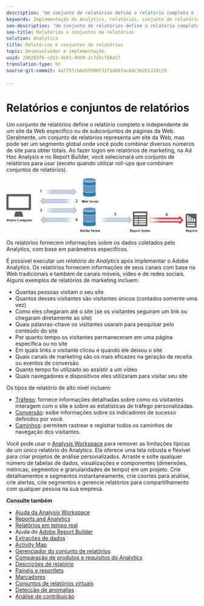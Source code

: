 ```yaml
---
description: 'Um conjunto de relatórios define o relatório completo e independente de um site da Web específico ou de subconjuntos de páginas da Web. Geralmente, um conjunto de relatórios representa um site da Web, mas pode ser um segmento global onde você pode combinar diversos números de site para obter totais. Ao fazer logon em relatórios de marketing, na Ad Hoc Analysis e no Report Builder, você selecionará um conjunto de relatórios para usar (exceto quando utilizar roll-ups que combinam conjuntos de relatórios). '
keywords: Implementação do Analytics, relatórios, conjunto de relatórios, relatório do analytics, segmento global, roll-ups, rollups, combinar conjuntos de relatórios, tráfego, conversão, caminho
seo-description: 'Um conjunto de relatórios define o relatório completo e independente de um site da Web específico ou de subconjuntos de páginas da Web. Geralmente, um conjunto de relatórios representa um site da Web, mas pode ser um segmento global onde você pode combinar diversos números de site para obter totais. Ao fazer logon em relatórios de marketing, na Ad Hoc Analysis e no Report Builder, você selecionará um conjunto de relatórios para usar (exceto quando utilizar roll-ups que combinam conjuntos de relatórios). '
seo-title: Relatórios e conjuntos de relatórios
solution: Analytics
title: Relatórios e conjuntos de relatórios
topic: Desenvolvedor e implementação
uuid: 288203f6-cd13-4e01-9950-2c7e5cfb8a17
translation-type: ht
source-git-commit: 4a7757cb6e55500f32f1d88facbdc3e201310c29

---
```



# Relatórios e conjuntos de relatórios

Um conjunto de relatórios define o relatório completo e independente de um site da Web específico ou de subconjuntos de páginas da Web. Geralmente, um conjunto de relatórios representa um site da Web, mas pode ser um segmento global onde você pode combinar diversos números de site para obter totais. Ao fazer logon em relatórios de marketing, na Ad Hoc Analysis e no Report Builder, você selecionará um conjunto de relatórios para usar (exceto quando utilizar roll-ups que combinam conjuntos de relatórios). 

![](assets/how-data-is-collected-6.png)

Os relatórios fornecem informações sobre os dados coletados pelo Analytics, com base em parâmetros específicos.

É possível executar um *relatório do Analytics* após implementar o Adobe Analytics. Os relatórios fornecem informações de seus canais com base na Web tradicionais e também de canais móveis, vídeo e de redes sociais. Alguns exemplos de relatórios de marketing incluem:

* Quantas pessoas visitam o seu site
* Quantos desses visitantes são visitantes únicos (contados somente uma vez)
* Como eles chegaram até o site (se os visitantes seguiram um link ou chegaram diretamente ao site)
* Quais palavras-chave os visitantes usaram para pesquisar pelo conteúdo do site
* Por quanto tempo os visitantes permaneceram em uma página específica ou no site
* Em quais links o visitante clicou e quando ele deixou o site
* Quais canais de marketing são os mais eficazes na geração de receita ou eventos de conversão
* Quanto tempo foi utilizado ao assistir a um vídeo
* Quais navegadores e dispositivos eles utilizaram para visitar seu site

Os tipos de relatório de alto nível incluem:

* [Tráfego](https://marketing.adobe.com/resources/help/pt_BR/reference/reports_traffic.html): fornece informações detalhadas sobre como os visitantes interagem com o site e sobre as estatísticas de tráfego personalizadas.
* [Conversão](https://marketing.adobe.com/resources/help/pt_BR/reference/reports_conversion.html): exibe informações sobre os indicadores de sucesso definidos por você.
* [Caminhos](https://marketing.adobe.com/resources/help/pt_BR/reference/reports_paths.html): permitem rastrear e registrar todos os caminhos de navegação dos visitantes.

Você pode usar o [Analysis Workspace](https://marketing.adobe.com/resources/help/pt_BR/analytics/analysis-workspace/) para remover as limitações típicas de um único relatório do Analytics. Ela oferece uma tela robusta e flexível para criar projetos de análise personalizados. Arraste e solte qualquer número de tabelas de dados, visualizações e componentes (dimensões, métricas, segmentos e granularidades de tempo) em um projeto. Crie detalhamentos e segmentos instantaneamente, crie coortes para análise, crie alertas, crie segmentos e gerencie relatórios para compartilhamento com qualquer pessoa na sua empresa.

<p class="head"> <b>Consulte também</b> </p>

* [Ajuda da Analysis Workspace](/help/analyze/analysis-workspace/analysis-workspace-features.md)
* [Reports and Analytics](/help/analyze/reports-analytics/overview/report-overview.md)
* [Relatórios em tempo real](https://marketing.adobe.com/resources/help/pt_BR/reference/realtime.html)
* Ajuda do [Adobe Report Builder](https://marketing.adobe.com/resources/help/pt_BR/arb/)
* [Extrações de dados](https://marketing.adobe.com/resources/help/pt_BR/sc/user/data_extract.html)
* [Activity Map](https://marketing.adobe.com/resources/help/pt_BR/analytics/activitymap/)
* [Gerenciador do conjunto de relatórios](https://marketing.adobe.com/resources/help/pt_BR/reference/report_suites_admin.html)
* [Comparação de produtos e requisitos do Analytics](https://marketing.adobe.com/resources/help/pt_BR/reference/analytics-product-comparison.html)
* [Descrições de relatório](https://marketing.adobe.com/resources/help/pt_BR/reference/reports_descriptions.html)
* [Painéis e reportlets](https://marketing.adobe.com/resources/help/pt_BR/sc/user/dashboard.html)
* [Marcadores](/help/analyze/reports-analytics/bookmarks.md)
* [Conjuntos de relatórios virtuais](/help/components/vrs/vrs-about.md)
* [Detecção de anomalias](/help/analyze/analysis-workspace/virtual-analyst/c-anomaly-detection/anomaly-detection.md)
* [Análise de contribuição](/help/analyze/analysis-workspace/virtual-analyst/contribution-analysis/ca-tokens.md)


